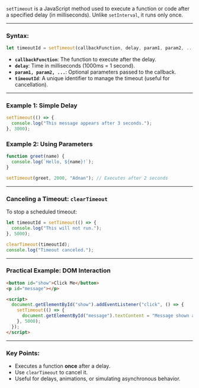 `setTimeout` is a JavaScript method used to execute a function or code after a specified delay (in milliseconds). Unlike `setInterval`, it runs only once.

---

### Syntax:
```javascript
let timeoutId = setTimeout(callbackFunction, delay, param1, param2, ...);
```

- **`callbackFunction`**: The function to execute after the delay.
- **`delay`**: Time in milliseconds (1000ms = 1 second).
- **`param1, param2, ...`**: Optional parameters passed to the callback.
- **`timeoutId`**: A unique identifier to manage the timeout (useful for cancellation).

---

### Example 1: Simple Delay
```javascript
setTimeout(() => {
  console.log("This message appears after 3 seconds.");
}, 3000);
```

### Example 2: Using Parameters
```javascript
function greet(name) {
  console.log(`Hello, ${name}!`);
}

setTimeout(greet, 2000, "Adnan"); // Executes after 2 seconds
```

---

### Canceling a Timeout: `clearTimeout`
To stop a scheduled timeout:
```javascript
let timeoutId = setTimeout(() => {
  console.log("This will not run.");
}, 5000);

clearTimeout(timeoutId);
console.log("Timeout canceled.");
```

---

### Practical Example: DOM Interaction
```html
<button id="show">Click Me</button>
<p id="message"></p>

<script>
  document.getElementById("show").addEventListener("click", () => {
    setTimeout(() => {
      document.getElementById("message").textContent = "Message shown after 5 seconds!";
    }, 5000);
  });
</script>
```

---

### Key Points:
- Executes a function **once** after a delay.
- Use `clearTimeout` to cancel it.
- Useful for delays, animations, or simulating asynchronous behavior.